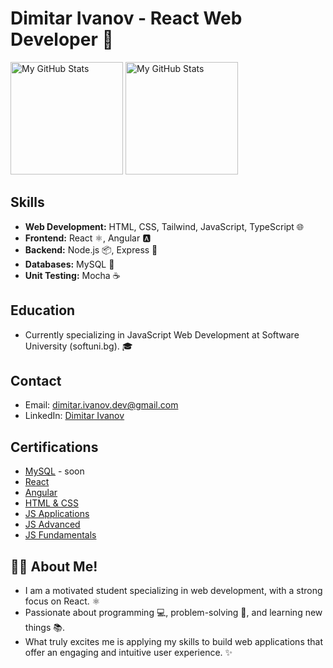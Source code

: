 # Dimitar Ivanov - React Web Developer 🚀

<p>
  <img height="180em" alt="My GitHub Stats" src="https://github-readme-stats.vercel.app/api?username=dimnov&show_icons=true&bg_color=00000000&hide_border=true&text_color=3498db&&count_private=true&include_all_commits=true&hide_rank=true" />
  <img height="180em" alt="My GitHub Stats" src="https://github-readme-stats.vercel.app/api/top-langs/?username=dimnov&langs_count=8&layout=compact&hide_border=true&bg_color=00000000&text_color=3498db&&count_private=true&include_all_commits=true" />
</p>

## Skills
- **Web Development:** HTML, CSS, Tailwind, JavaScript, TypeScript 🌐
- **Frontend:** React ⚛️, Angular 🅰️
- **Backend:** Node.js 📦, Express 🚂
- **Databases:** MySQL 🐬
- **Unit Testing:** Mocha ☕️


## Education
- Currently specializing in JavaScript Web Development at Software University (softuni.bg). 🎓 

## Contact
- Email: dimitar.ivanov.dev@gmail.com
- LinkedIn: [Dimitar Ivanov](https://www.linkedin.com/in/dimnov/)

## Certifications
- [MySQL]() - soon
- [React](https://softuni.bg/certificates/details/197808/898ded3e)
- [Angular](https://softuni.bg/certificates/details/182970/db6b75ef)
- [HTML & CSS](https://softuni.bg/certificates/details/190748/241f654e)
- [JS Applications](https://softuni.bg/certificates/details/167792/56b02d53)
- [JS Advanced](https://softuni.bg/certificates/details/160131/ffa3ce63)
- [JS Fundamentals](https://softuni.bg/certificates/details/151622/466419dc)

## 👨‍💻 About Me!
- I am a motivated student specializing in web development, with a strong focus on React. ⚛️
- Passionate about programming 💻, problem-solving 🤔, and learning new things 📚.
- What truly excites me is applying my skills to build web applications that offer an engaging and intuitive user experience. ✨
